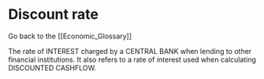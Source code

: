 # Discount rate

Go back to the [[Economic_Glossary]]


The rate of INTEREST charged by a CENTRAL BANK when lending to other financial institutions. It also refers to a rate of interest used when calculating DISCOUNTED CASHFLOW.

